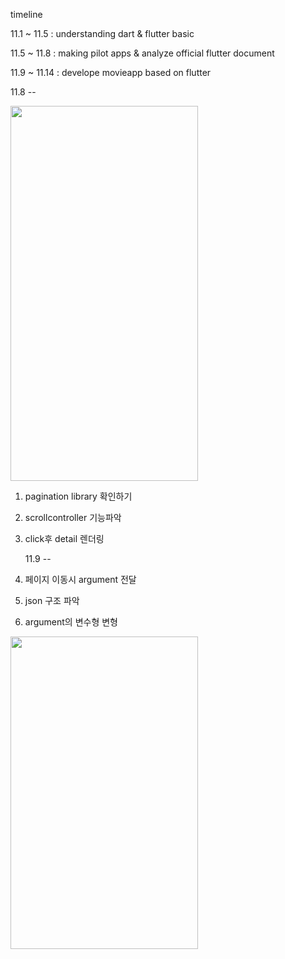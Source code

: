 timeline

11.1 ~ 11.5 : understanding dart & flutter basic

11.5 ~ 11.8 : making pilot apps & analyze official flutter document

11.9 ~ 11.14 : develope movieapp based on flutter

11.8 --

<img src="https://user-images.githubusercontent.com/53465675/200480143-cc67078f-eb5f-459a-8351-4ecd5a9d44b1.png" width="300" height="600">

1. pagination library 확인하기

2. scrollcontroller 기능파악

3. click후 detail 렌더링

   11.9 --

4. 페이지 이동시 argument 전달

5. json 구조 파악

6. argument의 변수형 변형

<img src="./image/detail.png" width="300" height="500">
